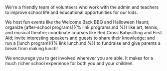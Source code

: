 We're a friendly team of volunteers who work with the admin and teachers to improve school life and educational opportunities for our kids.

We host fun events like the Welcome Back BBQ and Halloween Haunt; organize [after-school programs]({% link programs.md %}) like art, tennis, and musical theatre; coordinate courses like Red Cross Babysitting and First Aid; invite interesting speakers and guests to share their knowledge; and run a [lunch program]({% link lunch.md %}) to fundraise and give parents a break from making lunch!

We encourage you to get involved wherever you are able. It makes for a much richer school experience for both you and your children.